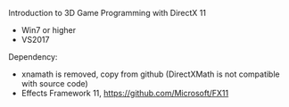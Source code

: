 Introduction to 3D Game Programming with DirectX 11

 * Win7 or higher
 * VS2017

Dependency:
 * xnamath is removed, copy from github (DirectXMath is not compatible with source code)
 * Effects Framework 11, https://github.com/Microsoft/FX11
